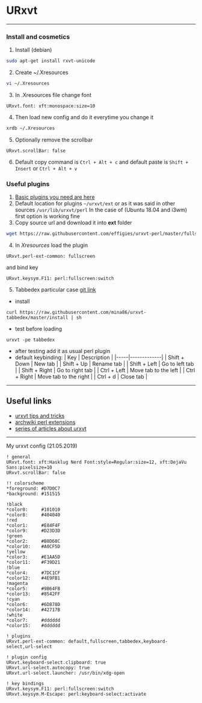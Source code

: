 # URxvt

___

### Install and cosmetics

1. Install (debian)

  ```sh 
  sudo apt-get install rxvt-unicode
  ```
  
2. Create ~/.Xresources
```sh
vi ~/.Xresources
```

3. In .Xresources file change font
```
URxvt.font: xft:monospace:size=10
```

4. Then load new config and do it everytime you change it
```sh 
xrdb ~/.Xresources
```

5. Optionally remove the scrollbar
```
URxvt.scrollBar: false
```

6. Default copy command is 
`Ctrl + Alt + c`
and default paste is 
`Shift + Insert`
or 
`Ctrl + Alt + v`

### Useful plugins

1. [Basic plugins you need are here](https://github.com/bookercodes/awesome-urxvt)
2. Default location for plugins
`~/urxvt/ext`
or as it was said in other sources
`/usr/lib/urxvt/perl`
In the case of (Ubuntu 18.04 and i3wm) first option is working fine
3. Copy source url and download it into **ext** folder
```sh
wget https://raw.githubusercontent.com/effigies/urxvt-perl/master/fullscreen
```
4. In _Xresources_ load the plugin
```
URxvt.perl-ext-common: fullscreen
```
and bind key
```
URxvt.keysym.F11: perl:fullscreen:switch
```
5. Tabbedex particular case
[git link](https://github.com/mina86/urxvt-tabbedex)
- install
```
curl https://raw.githubusercontent.com/mina86/urxvt-tabbedex/master/install | sh
```
- test before loading
```
urxvt -pe tabbedex
```
- after testing add it as usual perl plugin
- default keybinding:
| Key | Description |
|-----|-------------|
| Shift + Down | New tab |
| Shift + Up | Rename tab |
| Shift + Left | Go to left tab |
| Shift + Right | Go to right tab |
| Ctrl + Left | Move tab to the left |
| Ctrl + Right | Move tab to the right |
| Ctrl + d | Close tab |

___
## Useful links
- [urxvt tips and tricks](https://wiki.archlinux.org/index.php/Rxvt-unicode/Tips_and_tricks)
- [archwiki perl extensions](https://wiki.archlinux.org/index.php/rxvt-unicode#Perl_extensions)
- [series of articles about urxvt](https://addy-dclxvi.github.io/post/configuring-urxvt/)
___

My urxvt config (21.05.2019)
```
! general
URxvt.font: xft:Hasklug Nerd Font:style=Regular:size=12, xft:DejaVu Sans:pixelsize=10
URxvt.scrollBar: false

!! colorscheme
*foreground: #D7D0C7
*background: #151515

!black
*color0:     #101010
*color8:     #404040
!red
*color1:     #E84F4F
*color9:     #D23D3D
!green
*color2:     #B8D68C
*color10:    #A0CF5D
!yellow
*color3:     #E1AA5D
*color11:    #F39D21
!blue
*color4:     #7DC1CF
*color12:    #4E9FB1
!magenta
*color5:     #9B64FB
*color13:    #8542FF
!cyan
*color6:     #6D878D
*color14:    #42717B
!white
*color7:     #dddddd
*color15:    #dddddd

! plugins
URxvt.perl-ext-common: default,fullscreen,tabbedex,keyboard-select,url-select

! plugin config
URxvt.keyboard-select.clipboard: true
URxvt.url-select.autocopy: true
URxvt.url-select.launcher: /usr/bin/xdg-open

! key bindings
URxvt.keysym.F11: perl:fullscreen:switch
URxvt.keysym.M-Escape: perl:keyboard-select:activate
```
